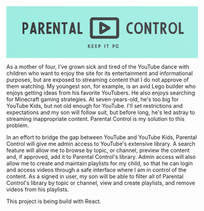 <img src="/src/assets/ParentalControlLogo.png" width="500px" align="center" />

As a mother of four, I've grown sick and tired of the YouTube dance with children who want to enjoy the site for its entertainment and informational purposes, but are exposed to streaming content that I do not approve of them watching. My youngest son, for example, is an avid Lego builder who enjoys getting ideas from his favorite YouTubers. He also enjoys searching for Minecraft gaming strategies. At seven-years-old, he's too big for YouTube Kids, but not old enough for YouTube. I'll set restrictions and expectations and my son will follow suit, but before long, he's led astray to streaming inappropriate content. Parental Control is my solution to this problem. 

In an effort to bridge the gap between YouTube and YouTube Kids, Parental Control will give me admin access to YouTube's extensive library. A search feature will allow me to browse by topic, or channel, preview the content and, if approved, add it to Parental Control's library. Admin access will also allow me to create and maintain playlists for my child, so that he can login and access videos through a safe interface where I am in control of the content. As a signed in user, my son will be able to filter all of Parental Control's library by topic or channel, view and create playlists, and remove videos from his playlists.

This project is being build with React.
